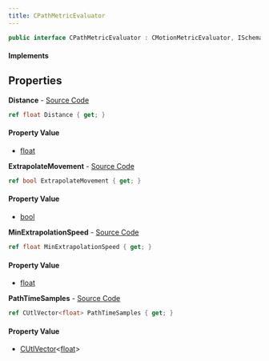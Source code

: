```yaml
---
title: CPathMetricEvaluator
---
```


```csharp
public interface CPathMetricEvaluator : CMotionMetricEvaluator, ISchemaClass<CMotionMetricEvaluator>, ISchemaClass<CPathMetricEvaluator>, ISchemaField, ISchemaClass, INativeHandle
```

#### Implements

## Properties

**Distance** - [Source Code](https://github.com/swiftly-solution/swiftlys2/blob/main/managed/src/SwiftlyS2.Generated/Schemas/Interfaces/CPathMetricEvaluator.cs#L18)

```csharp
ref float Distance { get; }
```

#### Property Value

- [float](https://learn.microsoft.com/dotnet/api/system.single)

**ExtrapolateMovement** - [Source Code](https://github.com/swiftly-solution/swiftlys2/blob/main/managed/src/SwiftlyS2.Generated/Schemas/Interfaces/CPathMetricEvaluator.cs#L20)

```csharp
ref bool ExtrapolateMovement { get; }
```

#### Property Value

- [bool](https://learn.microsoft.com/dotnet/api/system.boolean)

**MinExtrapolationSpeed** - [Source Code](https://github.com/swiftly-solution/swiftlys2/blob/main/managed/src/SwiftlyS2.Generated/Schemas/Interfaces/CPathMetricEvaluator.cs#L22)

```csharp
ref float MinExtrapolationSpeed { get; }
```

#### Property Value

- [float](https://learn.microsoft.com/dotnet/api/system.single)

**PathTimeSamples** - [Source Code](https://github.com/swiftly-solution/swiftlys2/blob/main/managed/src/SwiftlyS2.Generated/Schemas/Interfaces/CPathMetricEvaluator.cs#L16)

```csharp
ref CUtlVector<float> PathTimeSamples { get; }
```

#### Property Value

- [CUtlVector](/docs/api/shared/natives/cutlvector-1)<[float](https://learn.microsoft.com/dotnet/api/system.single)>

